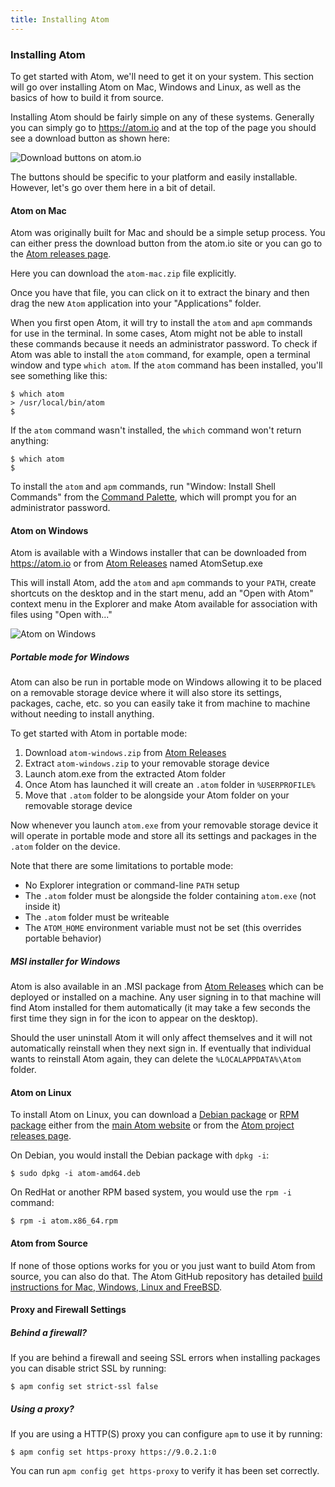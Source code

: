 ```yaml
---
title: Installing Atom
---
```

### Installing Atom

To get started with Atom, we'll need to get it on your system. This section will go over installing Atom on Mac, Windows and Linux, as well as the basics of how to build it from source.

Installing Atom should be fairly simple on any of these systems. Generally you can simply go to https://atom.io and at the top of the page you should see a download button as shown here:

![Download buttons on atom.io](../../images/linux-downloads.png)

The buttons should be specific to your platform and easily installable. However, let's go over them here in a bit of detail.

#### Atom on Mac

Atom was originally built for Mac and should be a simple setup process. You can either press the download button from the atom.io site or you can go to the [Atom releases page][releases].

Here you can download the `atom-mac.zip` file explicitly.

Once you have that file, you can click on it to extract the binary and then drag the new `Atom` application into your "Applications" folder.

When you first open Atom, it will try to install the `atom` and `apm` commands for use in the terminal. In some cases, Atom might not be able to install these commands because it needs an administrator password. To check if Atom was able to install the `atom` command, for example, open a terminal window and type `which atom`. If the `atom` command has been installed, you'll see something like this:

``` command-line
$ which atom
> /usr/local/bin/atom
$
```

If the `atom` command wasn't installed, the `which` command won't return anything:

``` command-line
$ which atom
$
```

To install the `atom` and `apm` commands, run "Window: Install Shell Commands" from the [Command Palette](/getting-started/sections/atom-basics#command-palette), which will prompt you for an administrator password.

#### Atom on Windows

Atom is available with a Windows installer that can be downloaded from https://atom.io or from [Atom Releases][releases] named AtomSetup.exe

This will install Atom, add the `atom` and `apm` commands to your `PATH`, create shortcuts on the desktop and in the start menu, add an "Open with Atom" context menu in the Explorer and make Atom available for association with files using "Open with..."

![Atom on Windows](../../images/windows.gif)

##### Portable mode for Windows

Atom can also be run in portable mode on Windows allowing it to be placed on a removable storage device where it will also store its settings, packages, cache, etc. so you can easily take it from machine to machine without needing to install anything.

To get started with Atom in portable mode:

1. Download `atom-windows.zip` from [Atom Releases][releases]
1. Extract `atom-windows.zip` to your removable storage device
1. Launch atom.exe from the extracted Atom folder
1. Once Atom has launched it will create an `.atom` folder in `%USERPROFILE%`
1. Move that `.atom` folder to be alongside your Atom folder on your removable storage device

Now whenever you launch `atom.exe` from your removable storage device it will operate in portable mode and store all its settings and packages in the `.atom` folder on the device.

Note that there are some limitations to portable mode:

* No Explorer integration or command-line `PATH` setup
* The `.atom` folder must be alongside the folder containing `atom.exe` (not inside it)
* The `.atom` folder must be writeable
* The `ATOM_HOME` environment variable must not be set (this overrides portable behavior)

##### MSI installer for Windows

Atom is also available in an .MSI package from [Atom Releases](https://github.com/atom/atom/releases/latest) which can be deployed or installed on a machine. Any user signing in to that machine will find Atom installed for them automatically (it may take a few seconds the first time they sign in for the icon to appear on the desktop).

Should the user uninstall Atom it will only affect themselves and it will not automatically reinstall when they next sign in. If eventually that individual wants to reinstall Atom again, they can delete the `%LOCALAPPDATA%\Atom` folder.

#### Atom on Linux

To install Atom on Linux, you can download a [Debian package](https://atom.io/download/deb) or [RPM package](https://atom.io/download/rpm) either from the [main Atom website](https://atom.io) or from the [Atom project releases page][releases].

[releases]: https://github.com/atom/atom/releases/latest

On Debian, you would install the Debian package with `dpkg -i`:

``` command-line
$ sudo dpkg -i atom-amd64.deb
```

On RedHat or another RPM based system, you would use the `rpm -i` command:

``` command-line
$ rpm -i atom.x86_64.rpm
```

#### Atom from Source

If none of those options works for you or you just want to build Atom from source, you can also do that. The Atom GitHub repository has detailed [build instructions for Mac, Windows, Linux and FreeBSD](https://github.com/atom/atom/tree/master/docs/build-instructions).

#### Proxy and Firewall Settings

##### Behind a firewall?

If you are behind a firewall and seeing SSL errors when installing packages
you can disable strict SSL by running:

``` command-line
$ apm config set strict-ssl false
```

##### Using a proxy?

If you are using a HTTP(S) proxy you can configure `apm` to use it by running:

``` command-line
$ apm config set https-proxy https://9.0.2.1:0
```

You can run `apm config get https-proxy` to verify it has been set correctly.
